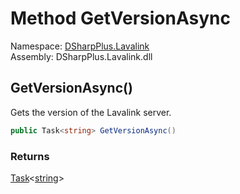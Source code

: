 # Method GetVersionAsync

Namespace: [DSharpPlus.Lavalink](DSharpPlus.Lavalink.md)  
Assembly: DSharpPlus.Lavalink.dll

## <a id="DSharpPlus_Lavalink_LavalinkRestClient_GetVersionAsync"></a>GetVersionAsync\(\)

Gets the version of the Lavalink server.

```csharp
public Task<string> GetVersionAsync()
```

### Returns

[Task](https://learn.microsoft.com/dotnet/api/system.threading.tasks.task\-1)<[string](https://learn.microsoft.com/dotnet/api/system.string)\>

